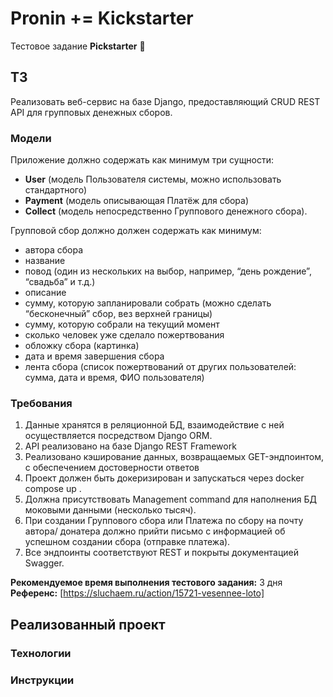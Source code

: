 # Pronin += Kickstarter

Тестовое задание **Pickstarter** 🧠

## ТЗ

Реализовать веб-сервис на базе Django, предоставляющий CRUD REST API
для групповых денежных сборов.

### Модели

Приложение должно содержать как минимум три сущности:

- **User** (модель Пользователя системы, можно использовать стандартного)
- **Payment** (модель описывающая Платёж для сбора)
- **Collect** (модель непосредственно Группового денежного сбора).

Групповой сбор должно должен содержать как минимум:

- автора сбора
- название
- повод (один из нескольких на выбор, например, “день рождение”, “свадьба” и т.д.)
- описание
- сумму, которую запланировали собрать (можно сделать “бесконечный” сбор, вез верхней границы)
- сумму, которую собрали на текущий момент
- сколько человек уже сделало пожертвования
- обложку сбора (картинка)
- дата и время завершения сбора
- лента сбора (список пожертвований от других пользователей: сумма, дата и время, ФИО пользователя)

### Требования

1. Данные хранятся в реляционной БД, взаимодействие с ней
осуществляется посредством Django ORM.
2. API реализовано на базе Django REST Framework
3. Реализовано кэширование данных, возвращаемых GET-эндпоинтом, с
обеспечением достоверности ответов
4. Проект должен быть докеризирован и запускаться через docker compose up .
5. Должна присутствовать Management command для наполнения БД
моковыми данными (несколько тысяч).
6. При создании Группового сбора или Платежа по сбору на почту автора/
донатера должно прийти письмо с информацией об успешном создании
сбора (отправке платежа).
7. Все эндпоинты соответствуют REST и покрыты документацией Swagger.

**Рекомендуемое время выполнения тестового задания:** 3 дня
**Референс:** [https://sluchaem.ru/action/15721-vesennee-loto]

## Реализованный проект

### Технологии

### Инструкции
